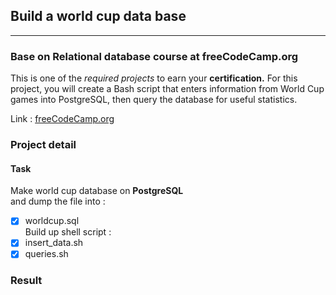 ## Build a world cup data base 

--- 

### Base on Relational database course at freeCodeCamp.org  

This is one of the _required projects_ to earn your **certification.**
For this project, you will create a Bash script that enters information from World Cup games into PostgreSQL, then query the database for useful statistics.

Link : [freeCodeCamp.org](https://www.freecodecamp.org/learn/relational-database/build-a-world-cup-database-project/build-a-world-cup-database)

### Project detail




#### Task
Make world cup database on **PostgreSQL**  
and dump the file into :  
- [x] worldcup.sql  
Build up shell script : 
- [x] insert_data.sh
- [x] queries.sh

### Result


